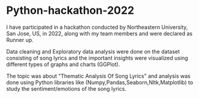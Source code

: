 # Python-hackathon-2022

I have participated in a hackathon conducted by Northeastern University, San Jose, US, in 2022, along with my team members and were declared as Runner up.

Data cleaning and Exploratory data analysis were done on the dataset consisting of song lyrics and the important insights were visualized using different types of graphs and charts (GGPlot).

The topic was about "Thematic Analysis Of Song Lyrics" and analysis was done using Python libraries like (Numpy,Pandas,Seaborn,Nltk,Matplotlib) to study the sentiment/emotions of the song lyrics.
